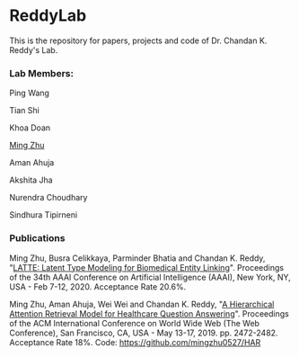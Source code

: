 # ReddyLab

This is the repository for papers, projects and code of Dr. Chandan K. Reddy's Lab.

### Lab Members:
Ping Wang

Tian Shi

Khoa Doan

[Ming Zhu](http://people.cs.vt.edu/mingzhu/)

Aman Ahuja

Akshita Jha

Nurendra Choudhary

Sindhura Tipirneni


### Publications

Ming Zhu, Busra Celikkaya, Parminder Bhatia and Chandan K. Reddy, "[LATTE: Latent Type Modeling for Biomedical Entity Linking](http://people.cs.vt.edu/mingzhu/papers/conf/aaai2020.pdf)". Proceedings of the 34th AAAI Conference on Artificial Intelligence (AAAI), New York, NY, USA - Feb 7-12, 2020. Acceptance Rate 20.6%.

Ming Zhu, Aman Ahuja, Wei Wei and Chandan K. Reddy, "[A Hierarchical Attention Retrieval Model for Healthcare Question Answering](http://people.cs.vt.edu/mingzhu/papers/conf/www2019.pdf)". Proceedings of the ACM International Conference on World Wide Web (The Web Conference), San Francisco, CA, USA - May 13-17, 2019. pp. 2472-2482. Acceptance Rate 18%.
Code: https://github.com/mingzhu0527/HAR


